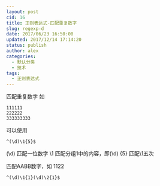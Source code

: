 ```yaml
---
layout: post
cid: 16
title: 正则表达式-匹配重复数字
slug: regexp-d
date: 2017/06/23 16:50:00
updated: 2017/12/14 17:14:20
status: publish
author: alex
categories: 
  - 默认分类
  - 技术
tags: 
  - 正则表达式
---
```



匹配重复数字 如
```
111111
222222
333333333
```

可以使用
```
^(\d)\1{5}$
```

(\d)  匹配一位数字
\1    匹配分组1中的内容，即(\d)
{5}   匹配\1五次

匹配AABB数字，如 1122

```
^(\d)\1{1}(\d)\2{1}$
```